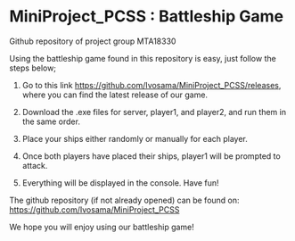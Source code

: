 # MiniProject_PCSS : Battleship Game
Github repository of project group MTA18330

Using the battleship game found in this repository is easy, just follow the steps below;

1. Go to this link https://github.com/Ivosama/MiniProject_PCSS/releases, where you can find the latest release of our game.

1. Download the .exe files for server, player1, and player2, and run them in the same order.

2. Place your ships either randomly or manually for each player.

3. Once both players have placed their ships, player1 will be prompted to attack.

4. Everything will be displayed in the console. Have fun!

The github repository (if not already opened) can be found on: https://github.com/Ivosama/MiniProject_PCSS

We hope you will enjoy using our battleship game!
